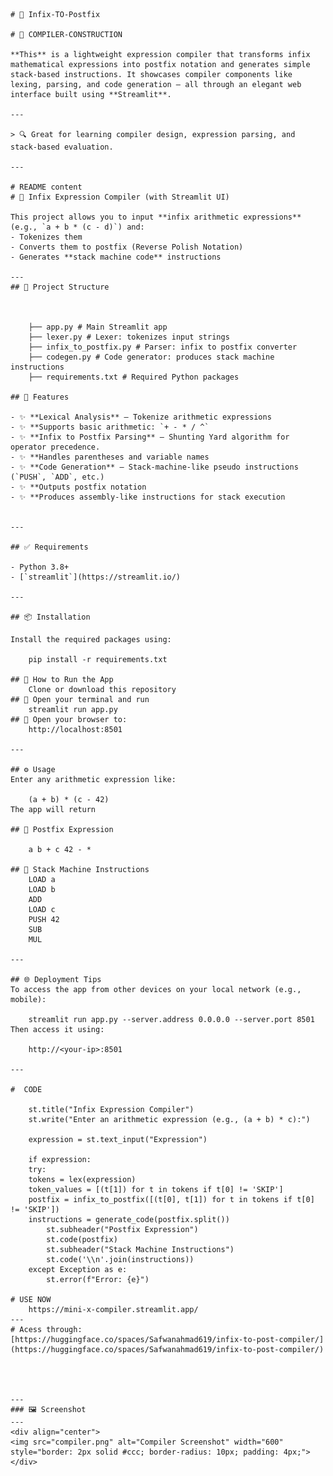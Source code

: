     # 🚀 Infix-TO-Postfix

    # 🚀 COMPILER-CONSTRUCTION

    **This** is a lightweight expression compiler that transforms infix mathematical expressions into postfix notation and generates simple stack-based instructions. It showcases compiler components like lexing, parsing, and code generation — all through an elegant web interface built using **Streamlit**.

    ---

    > 🔍 Great for learning compiler design, expression parsing, and stack-based evaluation.

    ---

    # README content
    # 🧮 Infix Expression Compiler (with Streamlit UI)

    This project allows you to input **infix arithmetic expressions** (e.g., `a + b * (c - d)`) and:
    - Tokenizes them
    - Converts them to postfix (Reverse Polish Notation)
    - Generates **stack machine code** instructions

    ---
    ## 📁 Project Structure


        
        ├── app.py # Main Streamlit app
        ├── lexer.py # Lexer: tokenizes input strings
        ├── infix_to_postfix.py # Parser: infix to postfix converter
        ├── codegen.py # Code generator: produces stack machine instructions
        ├── requirements.txt # Required Python packages

    ## 🚀 Features

    - ✨ **Lexical Analysis** – Tokenize arithmetic expressions
    - ✨ **Supports basic arithmetic: `+ - * / ^`
    - ✨ **Infix to Postfix Parsing** – Shunting Yard algorithm for operator precedence.
    - ✨ **Handles parentheses and variable names
    - ✨ **Code Generation** – Stack-machine-like pseudo instructions (`PUSH`, `ADD`, etc.)
    - ✨ **Outputs postfix notation
    - ✨ **Produces assembly-like instructions for stack execution


    ---

    ## ✅ Requirements

    - Python 3.8+
    - [`streamlit`](https://streamlit.io/)

    ---

    ## 📦 Installation

    Install the required packages using:
    
        pip install -r requirements.txt

    ## 🧪 How to Run the App
        Clone or download this repository
    ## 🧪 Open your terminal and run
        streamlit run app.py
    ## 🧪 Open your browser to:
        http://localhost:8501

    ---

    ## ⚙️ Usage
    Enter any arithmetic expression like:

        (a + b) * (c - 42)
    The app will return

    ## 🔁 Postfix Expression
        
        a b + c 42 - *
        
    ## 🧾 Stack Machine Instructions
        LOAD a
        LOAD b
        ADD
        LOAD c
        PUSH 42
        SUB
        MUL

    ---

    ## 🌐 Deployment Tips
    To access the app from other devices on your local network (e.g., mobile):

        streamlit run app.py --server.address 0.0.0.0 --server.port 8501
    Then access it using:

        http://<your-ip>:8501

    ---

    #  CODE
        
        st.title("Infix Expression Compiler")
        st.write("Enter an arithmetic expression (e.g., (a + b) * c):")
        
        expression = st.text_input("Expression")
        
        if expression:
        try:
        tokens = lex(expression)
        token_values = [(t[1]) for t in tokens if t[0] != 'SKIP']
        postfix = infix_to_postfix([(t[0], t[1]) for t in tokens if t[0] != 'SKIP'])
        instructions = generate_code(postfix.split())
            st.subheader("Postfix Expression")
            st.code(postfix)
            st.subheader("Stack Machine Instructions")
            st.code('\\n'.join(instructions))
        except Exception as e:
            st.error(f"Error: {e}")
        
    # USE NOW
        https://mini-x-compiler.streamlit.app/
    ---
    # Acess through:
    [https://huggingface.co/spaces/Safwanahmad619/infix-to-post-compiler/](https://huggingface.co/spaces/Safwanahmad619/infix-to-post-compiler/)

        

        
    ---
    ### 🖼️ Screenshot
    ---
    <div align="center">
    <img src="compiler.png" alt="Compiler Screenshot" width="600" style="border: 2px solid #ccc; border-radius: 10px; padding: 4px;">
    </div>

